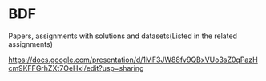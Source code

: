 # BDF
Papers, assignments with solutions and datasets(Listed in the related assignments)

https://docs.google.com/presentation/d/1MF3JW88fv9QBxVUo3sZ0qPazHcm9KFFGrhZXt7OeHxI/edit?usp=sharing
